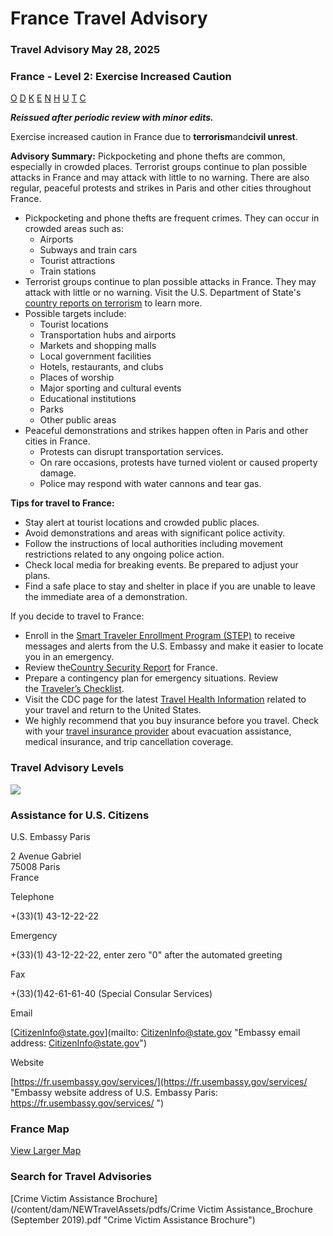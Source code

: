 # France Travel Advisory

### Travel Advisory May 28, 2025

### France - Level 2: Exercise Increased Caution

[O](javascript:void(0); "Tool Tip: Other")
[D](javascript:void(0); "Tool Tip: Wrongful Detention")
[K](javascript:void(0); "Tool Tip: Kidnap and Hostage")
[E](javascript:void(0); "Tool Tip: Event")
[N](javascript:void(0); "Tool Tip: Disaster")
[H](javascript:void(0); "Tool Tip: Health")
[U](javascript:void(0); "Tool Tip: Civil Unrest")
[T](javascript:void(0); "Tool Tip: Terrorism")
[C](javascript:void(0); "Tool Tip: Crimes")

***Reissued after periodic review with minor edits.***

Exercise increased caution in France due to **terrorism**and**civil unrest**.

**Advisory Summary:** Pickpocketing and phone thefts are common, especially in crowded places. Terrorist groups continue to plan possible attacks in France and may attack with little to no warning. There are also regular, peaceful protests and strikes in Paris and other cities throughout France.

* Pickpocketing and phone thefts are frequent crimes. They can occur in crowded areas such as:
  + Airports
  + Subways and train cars
  + Tourist attractions
  + Train stations
* Terrorist groups continue to plan possible attacks in France. They may attack with little or no warning. Visit the U.S. Department of State's [country reports on terrorism](https://www.state.gov/country-reports-on-terrorism/) to learn more.
* Possible targets include:
  + Tourist locations
  + Transportation hubs and airports
  + Markets and shopping malls
  + Local government facilities
  + Hotels, restaurants, and clubs
  + Places of worship
  + Major sporting and cultural events
  + Educational institutions
  + Parks
  + Other public areas
* Peaceful demonstrations and strikes happen often in Paris and other cities in France.
  + Protests can disrupt transportation services.
  + On rare occasions, protests have turned violent or caused property damage.
  + Police may respond with water cannons and tear gas.

**Tips for travel to France:**

* Stay alert at tourist locations and crowded public places.
* Avoid demonstrations and areas with significant police activity.
* Follow the instructions of local authorities including movement restrictions related to any ongoing police action.
* Check local media for breaking events. Be prepared to adjust your plans.
* Find a safe place to stay and shelter in place if you are unable to leave the immediate area of a demonstration.

If you decide to travel to France:

* Enroll in the [Smart Traveler Enrollment Program (STEP)](https://mytravel.state.gov/s/step) to receive messages and alerts from the U.S. Embassy and make it easier to locate you in an emergency.
* Review the[Country Security Report](https://www.osac.gov/Content/Report/bbf8f3d6-90d3-4487-94f1-1d024a34e599) for France.
* Prepare a contingency plan for emergency situations. Review the [Traveler’s Checklist](https://travel.state.gov/content/travel/en/international-travel/before-you-go/travelers-checklist.html).
* Visit the CDC page for the latest [Travel Health Information](https://wwwnc.cdc.gov/travel/destinations/traveler/none/france?s_cid=ncezid-dgmq-travel-single-001) related to your travel and return to the United States.
* We highly recommend that you buy insurance before you travel. Check with your [travel insurance provider](https://travel.state.gov/content/travel/en/international-travel/before-you-go/your-health-abroad/Insurance_Coverage_Overseas.html) about evacuation assistance, medical insurance, and trip cancellation coverage.

### Travel Advisory Levels

[![](/content/dam/NEWTravelAssets/images/travel-levelv1.svg)](/content/travel/en/international-travel/before-you-go/about-our-new-products.html "Travel Advisory Levels")

### Assistance for U.S. Citizens

U.S. Embassy Paris

2 Avenue Gabriel  
75008 Paris  
France

Telephone

+(33)(1) 43-12-22-22

Emergency

+(33)(1) 43-12-22-22, enter zero "0" after the automated greeting

Fax

+(33)(1)42-61-61-40 (Special Consular Services)

Email

[CitizenInfo@state.gov](mailto: CitizenInfo@state.gov "Embassy email address: CitizenInfo@state.gov")

Website

[https://fr.usembassy.gov/services/](https://fr.usembassy.gov/services/ "Embassy website address of U.S. Embassy Paris: https://fr.usembassy.gov/services/ ")

### France Map

[View Larger Map](https://travelmaps.state.gov/TSGMap/?extent=-10.162755887,42.64269327,11.11433333,50.31053144 "Map of France")



### Search for Travel Advisories

[Crime Victim Assistance Brochure](/content/dam/NEWTravelAssets/pdfs/Crime Victim Assistance_Brochure (September 2019).pdf "Crime Victim Assistance Brochure")
